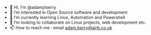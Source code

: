 - 👋 Hi, I’m @adamjrberry
- 👀 I’m interested in Open Source software and development
- 🌱 I’m currently learning Linux, Automation and Powershell
- 💞️ I’m looking to collaborate on Linux projects, web development etc.
- 📫 How to reach me : email adam.berry@ajrb.co.uk

<!---
adamjrberry/adamjrberry is a ✨ special ✨ repository because its `README.md` (this file) appears on your GitHub profile.
You can click the Preview link to take a look at your changes.
--->
